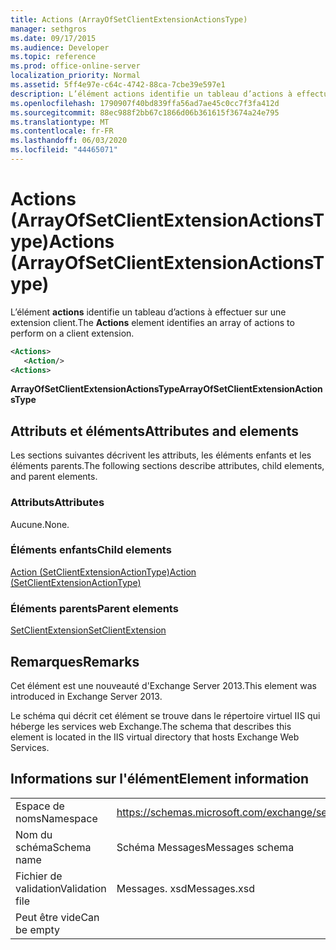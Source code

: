 ```yaml
---
title: Actions (ArrayOfSetClientExtensionActionsType)
manager: sethgros
ms.date: 09/17/2015
ms.audience: Developer
ms.topic: reference
ms.prod: office-online-server
localization_priority: Normal
ms.assetid: 5ff4e97e-c64c-4742-88ca-7cbe39e597e1
description: L’élément actions identifie un tableau d’actions à effectuer sur une extension client.
ms.openlocfilehash: 1790907f40bd839ffa56ad7ae45c0cc7f3fa412d
ms.sourcegitcommit: 88ec988f2bb67c1866d06b361615f3674a24e795
ms.translationtype: MT
ms.contentlocale: fr-FR
ms.lasthandoff: 06/03/2020
ms.locfileid: "44465071"
---
```

# <a name="actions-arrayofsetclientextensionactionstype"></a><span data-ttu-id="5401c-103">Actions (ArrayOfSetClientExtensionActionsType)</span><span class="sxs-lookup"><span data-stu-id="5401c-103">Actions (ArrayOfSetClientExtensionActionsType)</span></span>

<span data-ttu-id="5401c-104">L’élément **actions** identifie un tableau d’actions à effectuer sur une extension client.</span><span class="sxs-lookup"><span data-stu-id="5401c-104">The **Actions** element identifies an array of actions to perform on a client extension.</span></span> 
  
```XML
<Actions>
   <Action/>
<Actions>
```

 <span data-ttu-id="5401c-105">**ArrayOfSetClientExtensionActionsType**</span><span class="sxs-lookup"><span data-stu-id="5401c-105">**ArrayOfSetClientExtensionActionsType**</span></span>
## <a name="attributes-and-elements"></a><span data-ttu-id="5401c-106">Attributs et éléments</span><span class="sxs-lookup"><span data-stu-id="5401c-106">Attributes and elements</span></span>

<span data-ttu-id="5401c-107">Les sections suivantes décrivent les attributs, les éléments enfants et les éléments parents.</span><span class="sxs-lookup"><span data-stu-id="5401c-107">The following sections describe attributes, child elements, and parent elements.</span></span>
  
### <a name="attributes"></a><span data-ttu-id="5401c-108">Attributs</span><span class="sxs-lookup"><span data-stu-id="5401c-108">Attributes</span></span>

<span data-ttu-id="5401c-109">Aucune.</span><span class="sxs-lookup"><span data-stu-id="5401c-109">None.</span></span>
  
### <a name="child-elements"></a><span data-ttu-id="5401c-110">Éléments enfants</span><span class="sxs-lookup"><span data-stu-id="5401c-110">Child elements</span></span>

[<span data-ttu-id="5401c-111">Action (SetClientExtensionActionType)</span><span class="sxs-lookup"><span data-stu-id="5401c-111">Action (SetClientExtensionActionType)</span></span>](action-setclientextensionactiontype.md)
  
### <a name="parent-elements"></a><span data-ttu-id="5401c-112">Éléments parents</span><span class="sxs-lookup"><span data-stu-id="5401c-112">Parent elements</span></span>

[<span data-ttu-id="5401c-113">SetClientExtension</span><span class="sxs-lookup"><span data-stu-id="5401c-113">SetClientExtension</span></span>](setclientextension.md)
  
## <a name="remarks"></a><span data-ttu-id="5401c-114">Remarques</span><span class="sxs-lookup"><span data-stu-id="5401c-114">Remarks</span></span>

<span data-ttu-id="5401c-115">Cet élément est une nouveauté d'Exchange Server 2013.</span><span class="sxs-lookup"><span data-stu-id="5401c-115">This element was introduced in Exchange Server 2013.</span></span>
  
<span data-ttu-id="5401c-116">Le schéma qui décrit cet élément se trouve dans le répertoire virtuel IIS qui héberge les services web Exchange.</span><span class="sxs-lookup"><span data-stu-id="5401c-116">The schema that describes this element is located in the IIS virtual directory that hosts Exchange Web Services.</span></span>
  
## <a name="element-information"></a><span data-ttu-id="5401c-117">Informations sur l'élément</span><span class="sxs-lookup"><span data-stu-id="5401c-117">Element information</span></span>

|||
|:-----|:-----|
|<span data-ttu-id="5401c-118">Espace de noms</span><span class="sxs-lookup"><span data-stu-id="5401c-118">Namespace</span></span>  <br/> |https://schemas.microsoft.com/exchange/services/2006/messages  <br/> |
|<span data-ttu-id="5401c-119">Nom du schéma</span><span class="sxs-lookup"><span data-stu-id="5401c-119">Schema name</span></span>  <br/> |<span data-ttu-id="5401c-120">Schéma Messages</span><span class="sxs-lookup"><span data-stu-id="5401c-120">Messages schema</span></span>  <br/> |
|<span data-ttu-id="5401c-121">Fichier de validation</span><span class="sxs-lookup"><span data-stu-id="5401c-121">Validation file</span></span>  <br/> |<span data-ttu-id="5401c-122">Messages. xsd</span><span class="sxs-lookup"><span data-stu-id="5401c-122">Messages.xsd</span></span>  <br/> |
|<span data-ttu-id="5401c-123">Peut être vide</span><span class="sxs-lookup"><span data-stu-id="5401c-123">Can be empty</span></span>  <br/> ||
   

